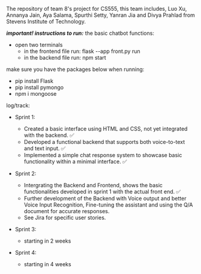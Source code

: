 The repository of team 8's project for CS555, this team includes, Luo Xu, Annanya Jain, Aya Salama, Spurthi Setty, Yanran Jia and Divya Prahlad from Stevens Institute of Technology.

***important! instructions to run:***
the basic chatbot functions:
  - open two terminals
    - in the frontend file run: flask --app front.py run
    - in the backend file run: npm start

make sure you have the packages below when running:
- pip install Flask
- pip install pymongo
- npm i mongoose


log/track:

- Sprint 1:
  - Created a basic interface using HTML and CSS, not yet integrated with the backend. ✅
  - Developed a functional backend that supports both voice-to-text and text input. ✅
  - Implemented a simple chat response system to showcase basic functionality within a minimal interface. ✅

- Sprint 2:
  - Intergrating the Backend and Frontend, shows the basic functionalities developed in sprint 1 with the actual front end. ✅
  - Further development of the Backend with Voice output and better Voice Input Recognition, Fine-tuning the assistant and using the Q/A document for accurate responses.
  - See Jira for specific user stories.
    
- Sprint 3:
  - starting in 2 weeks
    
- Sprint 4:
  - starting in 4 weeks
  

